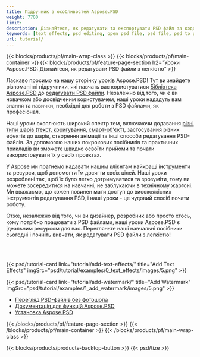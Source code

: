 ```yaml
---
title: Підручник з особливостей Aspose.PSD
weight: 7700
limit: 
description: Дізнайтеся, як редагувати та експортувати PSD файл за кодом.
keywords: [text effects, psd editing, open psd file, psd file, psd to png, psd file format, PSD API, Aspose.PSD library, Aspose.PSD tutorial]
url: tutorial/
---
```


{{< blocks/products/pf/main-wrap-class >}}
{{< blocks/products/pf/main-container >}}
{{< blocks/products/pf/feature-page-section h2="Уроки Aspose.PSD: Дізнайтеся, як редагувати PSD файли з легкістю" >}}

<p>
Ласкаво просимо на нашу сторінку уроків Aspose.PSD! Тут ви знайдете різноманітні підручники, які навчать вас користуватися <a href="https://www.nuget.org/packages/Aspose.PSD">Бібліотека Aspose.PSD</a> до <a href="https://products.aspose.app/psd/editor/">редагувати PSD файли</a>. Незалежно від того, чи є ви новачком або досвідченим користувачем, наші уроки нададуть вам знання та навички, необхідні для роботи з PSD файлами, як професіонал.</p>
<p>
Наші уроки охоплюють широкий спектр тем, включаючи додавання <a href="https://docs.aspose.com/psd/net/layers-and-mask-information-section/">різні типи шарів (текст, коригування, смарт-об'єкт)</a>, застосування різних ефектів до шарів, створення анімації та інші способи редагування PSD-файлів. За допомогою наших покрокових посібників та практичних прикладів ви зможете швидко освоїти прийоми та почати використовувати їх у своїх проектах.</p>
<p>
У Aspose ми прагнемо надавати нашим клієнтам найкращі інструменти та ресурси, щоб допомогти їм досягти своїх цілей. Наші уроки розроблені так, щоб їх було легко дотримуватися та зрозуміти, тому ви можете зосередитися на навчанні, не заблукаючи в технічному жаргоні. Ми вважаємо, що кожен повинен мати доступ до високоякісних інструментів редагування PSD, і наші уроки - це чудовий спосіб почати роботу.</p>
<p>
Отже, незалежно від того, чи ви дизайнер, розробник або просто хтось, кому потрібно працювати з PSD файлами, наші уроки Aspose.PSD є ідеальним ресурсом для вас. Перегляньте наші навчальні посібники сьогодні і почніть вивчати, як редагувати PSD файли з легкістю!</p>

<br />
<br />

{{< psd/tutorial-card link="tutorial/add-text-effects/" title="Add Text Effects" imgSrc="psd/tutorial/examples/0_text_effects/images/5.png" >}}

{{< psd/tutorial-card link="tutorial/add-watermark/" title="Add Watermark" imgSrc="psd/tutorial/examples/1_add_watermark/images/5.png" >}}


<div class="code-sample">
    <ul class="link-list">
        <li class="link-item"><a href="https://products.aspose.com/psd/view/">Перегляд PSD-файлів без фотошопа</a></li>
        <li class="link-item"><a href="https://docs.aspose.com/psd/net/features/">Документація для функцій Aspose.PSD</a></li>
        <li class="link-item"><a href="https://docs.aspose.com/psd/net/installation/">Установка Aspose.PSD</a></li>
    </ul>
</div>


{{< /blocks/products/pf/feature-page-section >}}
{{< /blocks/products/pf/main-container >}}
{{< /blocks/products/pf/main-wrap-class >}}

{{< blocks/products/products-backtop-button >}}
{{< psd/tize >}}
